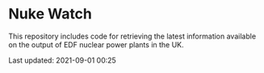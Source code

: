 # Nuke Watch

This repository includes code for retrieving the latest information available on the output of EDF nuclear power plants in the UK.

Last updated: 2021-09-01 00:25